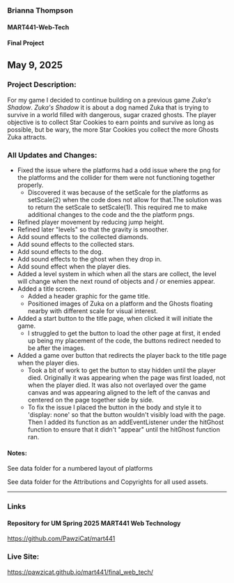 ### Brianna Thompson
#### MART441-Web-Tech
#### Final Project
May 9, 2025
------



### Project Description:
For my game I decided to continue building on a previous game *Zuka's Shadow*. *Zuka's Shadow* it is about a dog named Zuka that is trying to survive in a world filled with dangerous, sugar crazed ghosts. The player objective is to collect Star Cookies to earn points and survive as long as possible, but be wary, the more Star Cookies you collect the more Ghosts Zuka attracts.


### All Updates and Changes:
* Fixed the issue where the platforms had a odd issue where the png for the platforms and the collider for them were not functioning together properly.  
  * Discovered it was because of the setScale for the platforms as setScale(2) when the code does not allow for that.The solution was to return the setScale to setScale(1). This required me to make additional changes to the code and the the platform pngs.
* Refined player movement by reducing jump height.
* Refined later "levels" so that the gravity is smoother.
* Add sound effects to the collected diamonds.
* Add sound effects to the collected stars.
* Add sound effects to the dog.
* Add sound effects to the ghost when they drop in.
* Add sound effect when the player dies.
* Added a level system in which when all the stars are collect, the level will change when the next round of objects and / or enemies appear.
* Added a title screen.
  * Added a header graphic for the game title.
  * Positioned images of Zuka on a platform and the Ghosts floating nearby with different scale for visual interest.
* Added a start button to the title page, when clicked it will initiate the game.
  * I struggled to get the button to load the other page at first, it ended up being my placement of the code, the buttons redirect needed to be after the images.
* Added a game over button that redirects the player back to the title page when the player dies.
  * Took a bit of work to get the button to stay hidden until the player died. Originally it was appearing when the page was first loaded, not when the player died. It was also not overlayed over the game canvas and was appearing aligned to the left of the canvas and centered on the page together side by side.
  * To fix the issue I placed the button in the body and style it to 'display: none' so that the button wouldn't visibly load with the page. Then I added its function as an addEventListener under the hitGhost function to ensure that it didn't "appear" until the hitGhost function ran.



#### Notes:
See data folder for a numbered layout of platforms

See data folder for the Attributions and Copyrights for all used assets.



-----

### Links

#### Repository for UM Spring 2025 MART441 Web Technology
https://github.com/PawziCat/mart441

### Live Site:
https://pawzicat.github.io/mart441/final_web_tech/
